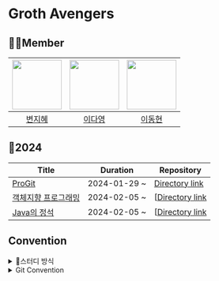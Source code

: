 # Groth Avengers
## 🧑‍💻Member
| [<img src="https://github.com/wisdom08.png" width="100">](https://github.com/wisdom08) | [<img src="https://github.com/youngDaLee.png" width="100">](https://github.com/youngDaLee) | [<img src="https://github.com/dhlee3994.png" width="100">](https://github.com/dhlee3994) |
| :--------:| :--------: | :--------: |
| [변지혜](https://github.com/wisdom08) | [이다영](https://github.com/youngDaLee) | [이동현](https://github.com/dhlee3994) |

## 🐉2024
| Title                                          | Duration              | Repository |
|------------------------------------------------|-----------------------|------------|
| [ProGit](https://git-scm.com/book/ko/v2) | 2024-01-29 ~  | [Directory link]() |
| [객체지향 프로그래밍](https://www.yes24.com/Product/Goods/69723451) | 2024-02-05 ~ | [[Directory link]() |
| [Java의 정석](https://www.yes24.com/Product/Goods/24259565) | 2024-02-05 ~ | [[Directory link]() |

## Convention
<details>
<summary>스터디 방식</summary>
<div markdown="1">

작성중

</div>
</details>


<details>
<summary>Git Convention</summary>
<div markdown="1">

작성중

</div>
</details>
